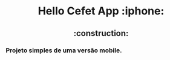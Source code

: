 <h1 align ='center'> 
    Hello Cefet App :iphone:
</h1>
<h2 align ='center' > 
    :construction: 
</h2>
<h3>
    Projeto simples de uma versão mobile.     
</h3>

